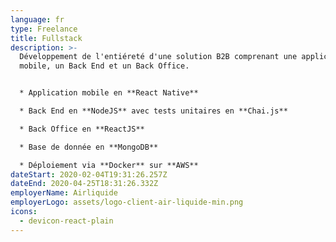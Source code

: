 ```yaml
---
language: fr
type: Freelance
title: Fullstack
description: >-
  Développement de l'entiéreté d'une solution B2B comprenant une application
  mobile, un Back End et un Back Office.


  * Application mobile en **React Native**

  * Back End en **NodeJS** avec tests unitaires en **Chai.js**

  * Back Office en **ReactJS**

  * Base de donnée en **MongoDB**

  * Déploiement via **Docker** sur **AWS**
dateStart: 2020-02-04T19:31:26.257Z
dateEnd: 2020-04-25T18:31:26.332Z
employerName: Airliquide
employerLogo: assets/logo-client-air-liquide-min.png
icons:
  - devicon-react-plain
---
```

